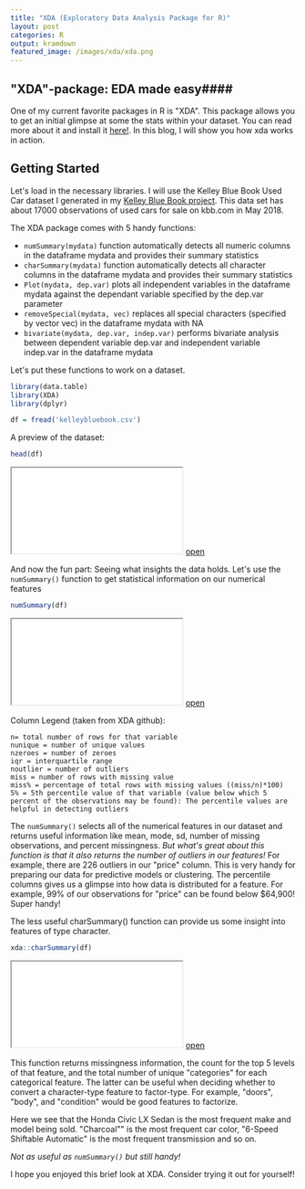 ```yaml
---
title: "XDA (Exploratory Data Analysis Package for R)"
layout: post
categories: R
output: kramdown
featured_image: /images/xda/xda.png
---
```


## "XDA"-package: EDA made easy####
One of my current favorite packages in R is "XDA".  This package allows you to get an initial glimpse at some the stats within your dataset.  You can read more about it and install it [here!](https://github.com/ujjwalkarn/xda).  In this blog, I will show you how xda works in action. 


## Getting Started ####

Let's load in the necessary libraries.  I will use the Kelley Blue Book Used Car dataset I generated in my [Kelley Blue Book project](https://tai-pach.github.io/kbb/).  This data set has about 17000 observations of used cars for sale on kbb.com in May 2018.


The XDA package comes with 5 handy functions:

* ```numSummary(mydata)``` function automatically detects all numeric columns in the dataframe mydata and provides their summary statistics
* ```charSummary(mydata)``` function automatically detects all character columns in the dataframe mydata and provides their summary statistics
* ```Plot(mydata, dep.var)``` plots all independent variables in the dataframe mydata against the dependant variable specified by the dep.var parameter
* ```removeSpecial(mydata, vec)``` replaces all special characters (specified by vector vec) in the dataframe mydata with NA
* ```bivariate(mydata, dep.var, indep.var)``` performs bivariate analysis between dependent variable dep.var and independent variable indep.var in the dataframe mydata


Let's put these functions to work on a dataset.
```r
library(data.table)
library(XDA)
library(dplyr)

df = fread('kelleybluebook.csv')
```

A preview of the dataset:

```r
head(df)
```

<iframe src="/htmlwidgets/xda/table_1.html"></iframe> <a href="/htmlwidgets/xda/table_1.html" target="_blank">open</a>


And now the fun part: Seeing what insights the data holds.
Let's use the ```numSummary()``` function to get statistical information on our numerical features

```r
numSummary(df)
```
<iframe src="/htmlwidgets/xda/table_2.html"></iframe> <a href="/htmlwidgets/xda/table_2.html" target="_blank">open</a>

Column Legend (taken from XDA github):

```
n= total number of rows for that variable
nunique = number of unique values
nzeroes = number of zeroes
iqr = interquartile range
noutlier = number of outliers
miss = number of rows with missing value
miss% = percentage of total rows with missing values ((miss/n)*100)
5% = 5th percentile value of that variable (value below which 5 percent of the observations may be found): The percentile values are helpful in detecting outliers
```
The ```numSummary()``` selects all of the numerical features in our dataset and returns useful information like mean, mode, sd, number of missing observations, and percent missingness.  *But what's great about this function is that it also returns the number of outliers in our features!*  For example, there are 226 outliers in our "price" column.  This is very handy for preparing our data for predictive models or clustering.  The percentile columns gives us a glimpse into how data is distributed for a feature.  For example, 99% of our observations for "price" can be found below $64,900!  Super handy!  


The less useful charSummary() function can provide us some insight into features of type character.

```r
xda::charSummary(df)
```

<iframe src="/htmlwidgets/xda/table_3.html"></iframe> <a href="/htmlwidgets/xda/table_3.html" target="_blank">open</a>


This function returns missingness information, the count for the top 5 levels of that feature, and the total number of unique "categories" for each categorical feature.  The latter can be useful when deciding whether to convert a character-type feature to factor-type.  For example, "doors", "body", and "condition" would be good features to factorize.


Here we see that the Honda Civic LX Sedan is the most frequent make and model being sold.  "Charcoal"" is the most frequent car color, "6-Speed Shiftable Automatic" is the most frequent transmission and so on.

*Not as useful as ```numSummary()``` but still handy!*

I hope you enjoyed this brief look at XDA.  Consider trying it out for yourself!




